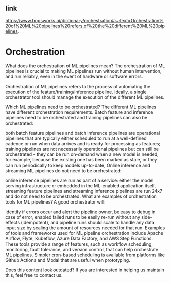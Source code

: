 ## link

https://www.hopsworks.ai/dictionary/orchestration#:~:text=Orchestration%20of%20ML%20pipelines%20refers,of%20the%20different%20ML%20pipelines.

# Orchestration

What does the orchestration of ML pipelines mean?
‍The orchestration of ML pipelines is crucial to making ML pipelines run without human intervention, and run reliably, even in the event of hardware or software errors.

Orchestration of ML pipelines refers to the process of automating the execution of the feature/training/inference pipeline. Ideally, a single orchestrator tool should manage the execution of the different ML pipelines.

Which ML pipelines need to be orchestrated?
‍The different ML pipelines have different orchestration requirements. Batch feature and inference pipelines need to be orchestrated and training pipelines can also be orchestrated:

both batch feature pipelines and batch inference pipelines are operational pipelines that are typically either scheduled to run at a well-defined cadence or run when data arrives and is ready for processing as features;
training pipelines are not necessarily operational pipelines but can still be orchestrated - they can be run on-demand when a new model is needed, for example, because the existing one has been marked as stale, or they can run periodically to keep models up-to-date,
Online inference and streaming ML pipelines do not need to be orchestrated:

online inference pipelines are run as part of a service: either the model serving infrastructure or embedded in the ML-enabled application itself,
streaming feature pipelines and streaming inference pipelines are run 24x7 and do not need to be orchestrated.
What are examples of orchestration tools for ML pipelines?
A good orchestrator will:

identify if errors occur and alert the pipeline owner,
be easy to debug in case of error,
enabled failed runs to be easily re-run without any side-effects (idempotent),
and pipeline runs should scale to handle any data input size by scaling the amount of resources needed for that run.
Examples of tools and frameworks used for ML pipeline orchestration include Apache Airflow, Flyte, Kubeflow, Azure Data Factory, and AWS Step Functions. These tools provide a range of features, such as workflow scheduling, monitoring, fault tolerance, and version control, that can help orchestrate ML pipelines. Simpler cron-based scheduling is available from platforms like Github Actions and Modal that are useful when prototyping.

Does this content look outdated? If you are interested in helping us maintain this, feel free to contact us.
